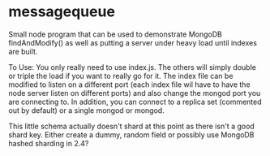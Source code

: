 messagequeue
============

Small node program that can be used to demonstrate MongoDB findAndModify() as well as putting a server under heavy load until indexes are built.

To Use:
You only really need to use index.js.  The others will simply double or triple the load if you want to really go for it.  The index file can be modified to listen on a different port (each index file wil have to have the node server listen on different ports) and also change the mongod port you are connecting to.  In addition, you can connect to a replica set (commented out by default) or a single mongod or mongod.  

This little schema actually doesn't shard at this point as there isn't a good shard key.  Either create a dummy, random field or possibly use MongoDB hashed sharding in 2.4?
